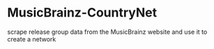 # MusicBrainz-CountryNet  


scrape release group data from the MusicBrainz website and use it to create a network
